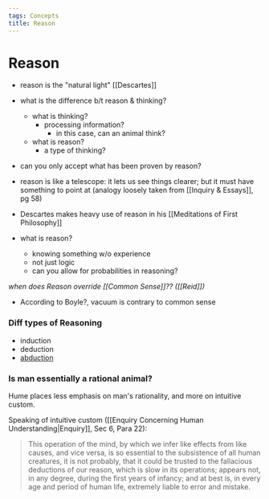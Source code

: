 ```yaml
---
tags: Concepts
title: Reason
---
```


# Reason
- reason is the "natural light" [[Descartes]]
- what is the difference b/t reason & thinking?
	- what is thinking?
		- processing information?
			- in this case, can an animal think?
	- what is reason?
		- a type of thinking?
- can you only accept what has been proven by reason?
- reason is like a telescope: it lets us see things clearer; but it must have something to point at (analogy loosely taken from [[Inquiry & Essays]], pg 58)
- Descartes makes heavy use of reason in his [[Meditations of First Philosophy]]

- what is reason?
	- knowing something w/o experience
	- not just logic
	- can you allow for probabilities in reasoning?

*when does Reason override [[Common Sense]]?? ([[Reid]])*
- According to Boyle?, vacuum is contrary to common sense

### Diff types of Reasoning
- induction
- deduction
- [abduction](https://meinong.stanford.edu/entries/abduction/)

### Is man essentially a rational animal?
Hume places less emphasis on man's rationality, and more on intuitive custom.

Speaking of intuitive custom ([[Enquiry Concerning Human Understanding\|Enquiry]], Sec 6, Para 22):
> This operation of the mind, by which we infer like effects from like causes, and vice versa, is so essential to the subsistence of all human creatures, it is not probably, that it could be trusted to the fallacious deductions of our reason, which is slow in its operations; appears not, in any degree, during the first years of infancy; and at best is, in every age and period of human life, extremely liable to error and mistake.


